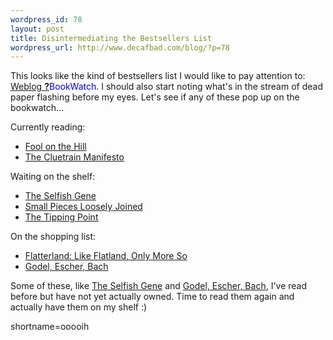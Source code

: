 ```yaml
--- 
wordpress_id: 78
layout: post
title: Disintermediating the Bestsellers List
wordpress_url: http://www.decafbad.com/blog/?p=78
---
```

<p>This looks like the kind of bestsellers list I would like to pay attention to: <a href="http://www.onfocus.com/bookwatch/">Weblog <span style='background : #FFFFCE;'><a href="http://www.decafbad.com/twiki/bin/edit/Main/BookWatch?topicparent=Main.FilterData"><b>?</b></a><font color="#0000FF">BookWatch</font></span></a>.  I should also start noting what's in the stream of dead paper flashing before my eyes.  Let's see if any of these pop up on the bookwatch...</p>
<p>Currently reading:<ul><li><A HREF="http://www.amazon.com/exec/obidos/ASIN/0802135358/0xdecafbad-20">Fool on the Hill</A></li><li><A HREF="http://www.amazon.com/exec/obidos/ASIN/0738204315/0xdecafbad-20">The Cluetrain Manifesto</A></li></ul></p>
<p>Waiting on the shelf:<ul><li><A HREF="http://www.amazon.com/exec/obidos/ASIN/0192860925/0xdecafbad-20">The Selfish Gene</A></li><li><A HREF="http://www.amazon.com/exec/obidos/ASIN/0738205435/0xdecafbad-20">Small Pieces Loosely Joined</A></li><li><A HREF="http://www.amazon.com/exec/obidos/ASIN/0316346624/0xdecafbad-20">The Tipping Point</A></li></ul></p>
<p>On the shopping list:<ul><li><A HREF="http://www.amazon.com/exec/obidos/ASIN/0738204420/0xdecafbad-20">Flatterland: Like Flatland, Only More So</A></li><li><A HREF="http://www.amazon.com/exec/obidos/ASIN/0465026567/0xdecafbad-20">Godel, Escher, Bach</A></li></ul></p>
<p>Some of these, like <A HREF="http://www.amazon.com/exec/obidos/ASIN/0192860925/0xdecafbad-20">The Selfish Gene</A> and <A HREF="http://www.amazon.com/exec/obidos/ASIN/0465026567/0xdecafbad-20">Godel, Escher, Bach</A>, I've read before but have not yet actually owned.  Time to read them again and actually have them on my shelf :)</p>
<!--more-->
shortname=ooooih
